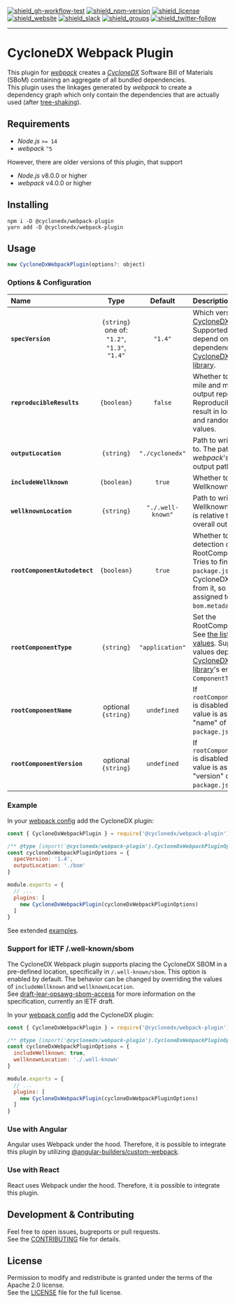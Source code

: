 [![shield_gh-workflow-test]][link_gh-workflow-test]
[![shield_npm-version]][link_npm]
[![shield_license]][license_file]  
[![shield_website]][link_website]
[![shield_slack]][link_slack]
[![shield_groups]][link_discussion]
[![shield_twitter-follow]][link_twitter]

----

# CycloneDX Webpack Plugin

This plugin for [_webpack_][webpack] creates a [_CycloneDX_][CycloneDX] Software Bill of Materials (SBoM) 
containing an aggregate of all bundled dependencies.  
This plugin uses the linkages generated by _webpack_ to create a dependency graph which only contain the dependencies
that are actually used (after [tree-shaking](https://webpack.js.org/guides/tree-shaking/)).

## Requirements

* _Node.js_ `>= 14`
* _webpack_ `^5`

However, there are older versions of this plugin, that support
* _Node.js_ v8.0.0 or higher
* _webpack_ v4.0.0 or higher

## Installing

```shell
npm i -D @cyclonedx/webpack-plugin
yarn add -D @cyclonedx/webpack-plugin
```

## Usage

```javascript
new CycloneDxWebpackPlugin(options?: object)
```

### Options & Configuration

<!-- the following table is based on `src/plugin.ts`::`CycloneDxWebpackPluginOptions` -->

| Name | Type | Default | Description |
|:-----|:----:|:-------:|:------------|
| **`specVersion`** | `{string}`<br/>one of: `"1.2"`, `"1.3"`, `"1.4"` | `"1.4"` |  Which version of [CycloneDX-spec] to use.<br/> Supported values depend on the installed dependency [CycloneDX-javascript-library]. |
| **`reproducibleResults`** | `{boolean}` | `false` | Whether to go the extra mile and make the output reproducible.<br/> Reproducibility might result in loss of time- and random-based-values. |
| **`outputLocation`** | `{string}` | `"./cyclonedx"` | Path to write the output to. The path is relative to _webpack_'s overall output path. |
| **`includeWellknown`** | `{boolean}` | `true` | Whether to write the Wellknowns. |
| **`wellknownLocation`** | `{string}` | `"./.well-known"` | Path to write the Wellknowns to. The path is relative to _webpack_'s overall output path. | 
| **`rootComponentAutodetect`** | `{boolean}` | `true` | Whether to try auto-detection of the RootComponent.<br/> Tries to find the nearest `package.json` and build a CycloneDX component from it, so it can be assigned to `bom.metadata.component`. |
| **`rootComponentType`** | `{string}` | `"application"` | Set the RootComponent's type.<br/>See [the list of valid values](https://cyclonedx.org/docs/1.4/json/#metadata_component_type). Supported values depend on [CycloneDX-javascript-library]'s enum `ComponentType`. |
| **`rootComponentName`** | optional `{string}` | `undefined` | If `rootComponentAutodetect` is disabled, then this value is assumed as the "name" of the `package.json`. |
| **`rootComponentVersion`** | optional `{string}` | `undefined` | If `rootComponentAutodetect` is disabled, then this value is assumed as the "version" of the `package.json`. |

### Example

In your [webpack config] add the CycloneDX plugin:

```javascript
const { CycloneDxWebpackPlugin } = require('@cyclonedx/webpack-plugin');

/** @type {import('@cyclonedx/webpack-plugin').CycloneDxWebpackPluginOptions} */
const cycloneDxWebpackPluginOptions = {
  specVersion: '1.4',
  outputLocation: './bom'
}

module.exports = {
  // ...
  plugins: [
    new CycloneDxWebpackPlugin(cycloneDxWebpackPluginOptions)
  ]
}
```

See extended [examples].

### Support for IETF /.well-known/sbom

The CycloneDX Webpack plugin supports placing the CycloneDX SBOM in a pre-defined location, specifically in
`/.well-known/sbom`. This option is enabled by default. The behavior can be changed by overriding the values 
of `includeWellknown` and `wellknownLocation`.  
See [draft-lear-opsawg-sbom-access] for more information on the specification, currently an IETF draft.

In your [webpack config] add the CycloneDX plugin:

```javascript
const { CycloneDxWebpackPlugin } = require('@cyclonedx/webpack-plugin');

/** @type {import('@cyclonedx/webpack-plugin').CycloneDxWebpackPluginOptions} */
const cycloneDxWebpackPluginOptions = {
  includeWellknown: true,
  wellknownLocation: './.well-known'
}

module.exports = {
  // ...
  plugins: [
    new CycloneDxWebpackPlugin(cycloneDxWebpackPluginOptions)
  ]
}
```

### Use with Angular

Angular uses Webpack under the hood. Therefore, it is possible to integrate this plugin by utilizing
[@angular-builders/custom-webpack](https://www.npmjs.com/package/@angular-builders/custom-webpack).

### Use with React

React uses Webpack under the hood. Therefore, it is possible to integrate this plugin.

## Development & Contributing

Feel free to open issues, bugreports or pull requests.  
See the [CONTRIBUTING][contributing_file] file for details.

## License

Permission to modify and redistribute is granted under the terms of the Apache 2.0 license.  
See the [LICENSE][license_file] file for the full license.

[CycloneDX]: https://cyclonedx.org/
[CycloneDX-spec]: https://github.com/CycloneDX/

[webpack]: https://webpack.js.org/
[webpack config]: https://webpack.js.org/configuration/
[draft-lear-opsawg-sbom-access]: https://datatracker.ietf.org/doc/html/draft-ietf-opsawg-sbom-access

[CycloneDX-javascript-library]: https://github.com/CycloneDX/cyclonedx-javascript-library/

[license_file]: https://github.com/CycloneDX/cyclonedx-webpack-plugin/blob/master/LICENSE
[contributing_file]: https://github.com/CycloneDX/cyclonedx-webpack-plugin/blob/master/CONTRIBUTING.md
[examples]: https://github.com/CycloneDX/cyclonedx-webpack-plugin/tree/master/examples

[shield_gh-workflow-test]:  https://img.shields.io/github/actions/workflow/status/CycloneDX/cyclonedx-webpack-plugin/nodejs.yml?branch=master&logo=GitHub&logoColor=white "tests"
[shield_npm-version]: https://img.shields.io/npm/v/@cyclonedx/webpack-plugin?logo=npm&logoColor=white "npm"
[shield_license]: https://img.shields.io/github/license/CycloneDX/cyclonedx-webpack-plugin?logo=open%20source%20initiative&logoColor=white "license"
[shield_website]: https://img.shields.io/badge/https://-cyclonedx.org-blue.svg "homepage"
[shield_slack]: https://img.shields.io/badge/slack-join-blue?logo=Slack&logoColor=white "slack join"
[shield_groups]: https://img.shields.io/badge/discussion-groups.io-blue.svg "groups discussion"
[shield_twitter-follow]: https://img.shields.io/badge/Twitter-follow-blue?logo=Twitter&logoColor=white "twitter follow"

[link_website]: https://cyclonedx.org/
[link_gh-workflow-test]: https://github.com/CycloneDX/cyclonedx-webpack-plugin/actions/workflows/nodejs.yml?query=branch%3Amaster
[link_npm]: https://www.npmjs.com/package/@cyclonedx/webpack-plugin
[link_slack]: https://cyclonedx.org/slack/invite
[link_discussion]: https://groups.io/g/CycloneDX
[link_twitter]: https://twitter.com/CycloneDX_Spec
